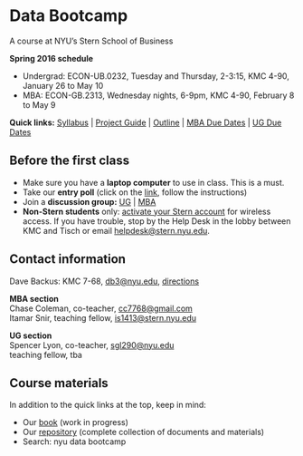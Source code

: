# Data Bootcamp

A course at NYU’s Stern School of Business 


**Spring 2016 schedule**  

* Undergrad:  ECON-UB.0232, Tuesday and Thursday, 2-3:15, KMC 4-90, January 26 to May 10 
* MBA:  ECON-GB.2313, Wednesday nights, 6-9pm, KMC 4-90, February 8 to May 9

<!--
Discussion groups:  [UG](https://groups.google.com/forum/#!forum/nyu_data_bootcamp_ug) | [MBA](https://groups.google.com/forum/#!forum/nyu_data_bootcamp_mba)   
-->

**Quick links:**  [Syllabus](https://github.com/DaveBackus/Data_Bootcamp/blob/master/Documents/bootcamp_syllabus.pdf) | [Project Guide](https://github.com/DaveBackus/Data_Bootcamp/blob/master/Documents/bootcamp_project.pdf) | [Outline](bootcamp_outline.md) | [MBA Due Dates](bootcamp_duedates_mba.md) | [UG Due Dates](bootcamp_duedates_ug.md)    


## Before the first class 

* Make sure you have a **laptop computer** to use in class.  This is a must.  
* Take our **entry poll** (click on the [link](https://docs.google.com/forms/d/1N7ugrqIQNHm_e1BLVAtaRMnC8SmSiTDMoYBy_0FYZic/viewform), follow the instructions)
* Join a **discussion group:** [UG](https://groups.google.com/forum/#!forum/nyu_data_bootcamp_ug) | [MBA](https://groups.google.com/forum/#!forum/nyu_data_bootcamp_mba) 
* **Non-Stern students** only:  [activate your Stern account](https://w3.stern.nyu.edu/start/home) for wireless access.  If you have trouble, stop by the Help Desk in the lobby between KMC and Tisch or email [helpdesk@stern.nyu.edu](mailto:helpdesk@stern.nyu.edu).  


## Contact information 

Dave Backus:  KMC 7-68, db3@nyu.edu, [directions](http://pages.stern.nyu.edu/~dbackus/)

**MBA section** <br> Chase Coleman, co-teacher, cc7768@gmail.com <br> Itamar Snir, teaching fellow, is1413@stern.nyu.edu  

**UG section** <br> Spencer Lyon, co-teacher, sgl290@nyu.edu <br> teaching fellow, tba   


## Course materials 

In addition to the quick links at the top, keep in mind:

* Our [book](https://www.gitbook.com/book/davebackus/test/details) (work in progress) 
* Our [repository](https://github.com/DaveBackus/Data_Bootcamp#data-bootcamp) (complete collection of documents and materials) 
* Search:  nyu data bootcamp 

